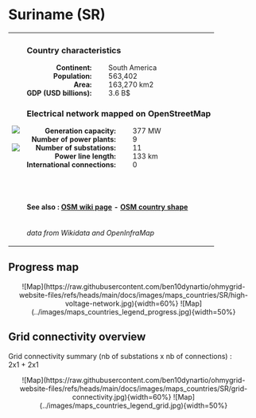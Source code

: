 # Suriname (SR)

<table width="90%">
<tr>
<td>
<img src="http://commons.wikimedia.org/wiki/Special:FilePath/Flag%20of%20Suriname.svg" width="250">
<br><br>
<img src="http://commons.wikimedia.org/wiki/Special:FilePath/Suriname1991%20Karte%20umstrittene%20Gebiete.jpg" width="250"></td>
<td>
<h3>Country characteristics</h3>
<div style="display: inline-block;text-align:right;margin-right:30px;font-weight: bold;">
Continent:<br>Population:<br>Area:<br>GDP (USD billions):
</div>
<div style="display: inline-block;">
South America<br>563,402<br>163,270 km2<br>3.6 B$
</div>
<h3>Electrical network mapped on OpenStreetMap</h3>
<div style="display: inline-block;text-align:right;margin-right:30px;font-weight: bold;">Generation capacity:<br>
Number of power plants:<br>
Number of substations:<br>
Power line length:<br>
International connections:<br>
</div>
<div style="display: inline-block;">377 MW<br>
9<br>
11<br>
133 km<br>
0<br>
</div>

<br><br><h4>See also :
<a href="https://wiki.openstreetmap.org/wiki/Power_networks/Suriname" target="_blank">OSM wiki page</a> -
<a href="https://openstreetmap.org/relation/287082" target="_blank">OSM country shape</a>
</h4>

<br><i>data from Wikidata and OpenInfraMap</i>
</td>
</tr>
</table>


## Progress map

<center>
![Map](https://raw.githubusercontent.com/ben10dynartio/ohmygrid-website-files/refs/heads/main/docs/images/maps_countries/SR/high-voltage-network.jpg){width=60%}
![Map](../images/maps_countries_legend_progress.jpg){width=50%}
</center>



## Grid connectivity overview

Grid connectivity summary (nb of substations x nb of connections) :<br>2x1 + 2x1

<center>
![Map](https://raw.githubusercontent.com/ben10dynartio/ohmygrid-website-files/refs/heads/main/docs/images/maps_countries/SR/grid-connectivity.jpg){width=60%}
![Map](../images/maps_countries_legend_grid.jpg){width=50%}
</center>

